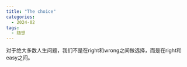 ```yaml
---
title: "The choice"
categories:
  - 2024-02
tags:
  - 随想
---
```


对于绝大多数人生问题，我们不是在right和wrong之间做选择，而是在right和easy之间。
